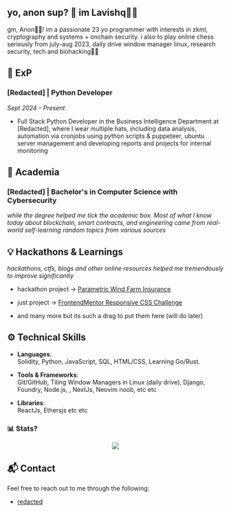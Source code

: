 ## yo, anon sup? 👋 im Lavishq🐧🐧

<!--
- 🔭 I’m currently working on ...
- 🌱 I’m currently learning ...
- 👯 I’m looking to collaborate on ...
- 🤔 I’m looking for help with ...
- 💬 Ask me about ...
- 📫 How to reach me: ...
- 😄 Pronouns: ...
- ⚡ Fun fact: ...
-->

gm, Anon🐧🐧! im a passionate 23 yo programmer with interests in zkml, cryptography and systems + onchain security. i also to play online chess seriously from july-aug 2023, daily drive window manager linux, research security, tech and biohacking🐧🐧

## 💼 ExP

### [Redacted] | Python Developer
*Sept 2024 – Present*

- Full Stack Python Developer in the Business Intelligence Department at [Redacted], where I wear multiple hats, including data analysis, automation via cronjobs using python scripts & puppeteer, ubuntu server management and developing reports and projects for internal monitoring
<!--
<details>
  <summary><strong>Domain Expansion</strong> <em></em></summary>
  Full Stack Python Developer in the Business Intelligence Department at [Redacted], where I wear multiple hats, including data analysis, automation via cronjobs using python scripts & puppeteer, ubuntu server management and developing reports and projects for internal monitoring
</details>
-->

## 🏫 Academia

### [Redacted] | Bachelor's in Computer Science with Cybersecurity  

_while the degree helped me tick the academic box. Most of what I know today about blockchain, smart contracts, and engineering came from real-world self-learning random topics from various sources_

## 💡 Hackathons & Learnings

_hackathons, ctfs, blogs and other online resources helped me tremendously to improve significantly_

- hackathon project -> [Parametric Wind Farm Insurance](hhttps://github.com/Lavishq/parametric-wind-farm-insurance) 

- just project -> [FrontendMentor Responsive CSS Challenge](https://lavishq.github.io/product-preview-card-component-main/)  

- and many more but its such a drag to put them here (will do later)

## ⚙️ Technical Skills

- **Languages**:  
  Solidity, Python, JavaScript, SQL, HTML/CSS, Learning Go/Rust.

- **Tools & Frameworks**:  
  Git/GitHub, Tiling Window Managers in Linux (daily drive), Django, Foundry, Node.js, , NextJs, Neovim noob, etc etc

- **Libraries**:  
  ReactJs, Ethersjs etc etc

### 📊 Stats?

<div style="text-align: center;">
    <a href="https://github.com/lavishq">
        <img src="https://github-readme-stats.vercel.app/api/top-langs/?username=lavishq&theme=tokyonight&layout=compact&langs_count=8&hide_border=false" />
    </a>
</div>

## 📬 Contact

Feel free to reach out to me through the following:

- [redacted](mailto:your-email@example.com)
